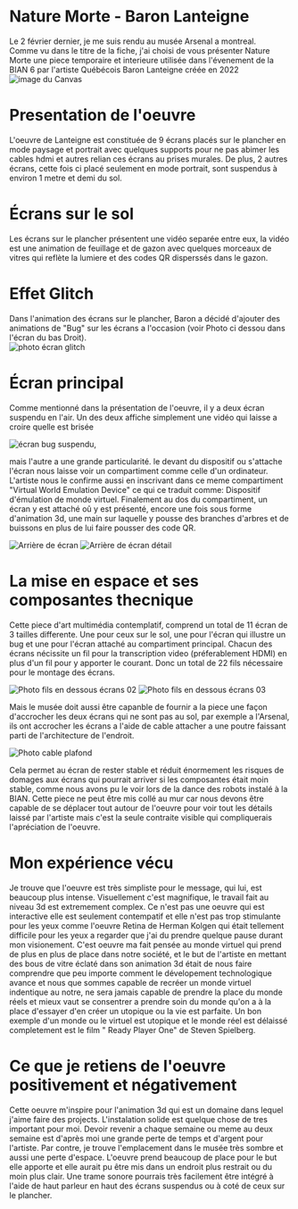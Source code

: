 # Nature Morte - Baron Lanteigne
Le 2 février dernier, je me suis rendu au musée Arsenal a montreal.  
Comme vu dans le titre de la fiche, j'ai choisi de vous présenter Nature Morte une piece temporaire et interieure utilisée dans l'évenement de la BIAN 6 par l'artiste 
Québécois Baron Lanteigne créée en 2022  
![image du Canvas](Media/Nature_Morte_Canvas.jpg)


# Presentation de l'oeuvre
L'oeuvre de Lanteigne est constituée de 9 écrans placés sur le plancher en mode paysage et portrait avec quelques supports pour ne pas abimer les cables hdmi 
et autres relian ces écrans au prises murales. De plus, 2 autres écrans, cette fois ci placé seulement en mode portrait, sont suspendus à environ 1 metre et 
demi du sol.  

# Écrans sur le sol
Les écrans sur le plancher présentent une vidéo separée entre eux, la vidéo est une animation de feuillage et de gazon avec 
quelques morceaux de vitres qui reflète la lumiere et des codes QR disperssés dans le gazon.   

# Effet Glitch
Dans l'animation des écrans sur le plancher, Baron a décidé d'ajouter des animations de "Bug" sur les écrans a l'occasion (voir Photo ci dessou dans l'écran du bas 
Droit).  
![photo écran glitch](Media/Nature_Morte_Avant_01.jpg)

# Écran principal
Comme mentionné dans la présentation de l'oeuvre, il y a deux écran suspendu en l'air. Un des deux affiche simplement une vidéo qui laisse a croire quelle 
est brisée


![écran bug suspendu](Media/Nature_Morte_Avant_02.jpg), 


mais l'autre a une grande particularité. le devant du dispositif ou s'attache l'écran nous laisse voir un compartiment 
comme celle d'un ordinateur. L'artiste nous le confirme aussi en inscrivant dans ce meme compartiment "Virtual World Emulation Device" ce qui ce traduit 
comme: Dispositif d'émulation de monde virtuel. Finalement au dos du compartiment, un écran y est attaché oû y est présenté, encore 
une fois sous forme d'animation 3d, une main sur laquelle y pousse des branches d'arbres et de buissons en plus de lui faire pousser des code QR.

![Arrière de écran](Media/Nature_Morte_Arriere_Detail_01.jpg)
![Arrière de écran détail](Media/Nature_Morte_Arriere_Detail_02.jpg)


# La mise en espace et ses composantes thecnique
Cette piece d'art multimédia contemplatif, comprend un total de 11 écran de 3 tailles differente. Une pour ceux sur le sol, une pour l'écran qui illustre 
un bug et une pour l'écran attaché au compartiment principal. Chacun des écrans nécissite un fil pour la transcription video (préferablement HDMI) en 
plus d'un fil pour y apporter le courant. Donc un total de 22 fils nécessaire pour le montage des écrans.

![Photo fils en dessous écrans 02](Media/Nature_Morte_Plancher_02.jpg)
![Photo fils en dessous écrans 03](Media/Nature_Morte_Plancher_03.jpg)

Mais le musée doit aussi être capanble de 
fournir a la piece une façon d'accrocher les deux écrans qui ne sont pas au sol, par exemple a l'Arsenal, ils ont accrocher les écrans a l'aide de cable 
attacher a une poutre faissant parti de l'architecture de l'endroit.

![Photo cable plafond](Media/Nature_Morte_Plafond.jpg)

Cela permet au écran de rester stable et réduit énormement les risques de domages 
aux écrans qui pourrait arriver si les composantes était moin stable, comme nous avons pu le voir lors de la dance des robots instalé à la BIAN. 
Cette piece ne peut être mis collé au mur car nous devons être capable de se déplacer tout autour de l'oeuvre pour voir tout les détails laissé par l'artiste mais 
c'est la seule contraite visible qui compliquerais 
l'apréciation de l'oeuvre.  

# Mon expérience vécu
Je trouve que l'oeuvre est très simpliste pour le message, qui lui, est beaucoup plus intense. Visuellement c'est magnifique, le travail fait au niveau 
3d est extremement complex. Ce n'est pas une oeuvre qui est interactive elle est seulement contempatif et elle n'est pas trop stimulante pour les yeux 
comme l'oeuvre Retina de Herman Kolgen qui était tellement difficile pour les yeux a regarder que j'ai du prendre quelque pause durant mon visionement.
C'est oeuvre ma fait pensée au monde virtuel qui prend de plus en plus de place dans notre société, et le but de l'artiste en mettant des bous de vitre éclaté dans son 
animation 3d était de nous faire comprendre que peu importe comment le dévelopement technologique avance et nous que sommes capable de recréer un monde virtuel 
indentique au notre, ne sera jamais capable de prendre la place du monde réels et mieux vaut se consentrer a prendre soin du monde qu'on a à la place d'essayer d'en 
créer un utopique ou la vie est parfaite. Un bon exemple d'un monde ou le virtuel est utopique  et le monde réel est délaissé completement est le film " Ready Player 
One" de Steven Spielberg.  

 # Ce que je retiens de l'oeuvre positivement et négativement
 Cette oeuvre m'inspire pour l'animation 3d qui est un domaine dans lequel j'aime faire des projects. L'instalation solide est quelque chose de tres important pour 
 moi. Devoir revenir a chaque semaine ou meme au deux semaine est d'après moi une grande perte de temps et d'argent pour l'artiste. Par contre, je trouve l'emplacement 
 dans le musée très sombre et aussi une perte d'espace. L'oeuvre prend beaucoup de place pour le but elle apporte et elle aurait pu être mis dans un endroit plus 
 restrait ou du moin plus clair. Une trame sonore pourrais très facilement être intégré à l'aide de haut parleur en haut des écrans suspendus ou à coté de ceux 
 sur le plancher. 

